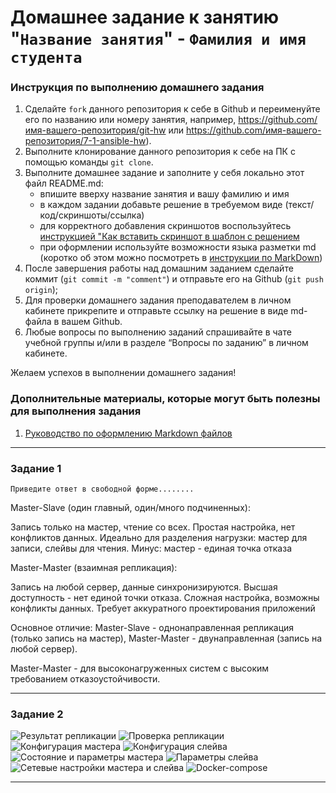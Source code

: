 # Домашнее задание к занятию "`Название занятия`" - `Фамилия и имя студента`


### Инструкция по выполнению домашнего задания

   1. Сделайте `fork` данного репозитория к себе в Github и переименуйте его по названию или номеру занятия, например, https://github.com/имя-вашего-репозитория/git-hw или  https://github.com/имя-вашего-репозитория/7-1-ansible-hw).
   2. Выполните клонирование данного репозитория к себе на ПК с помощью команды `git clone`.
   3. Выполните домашнее задание и заполните у себя локально этот файл README.md:
      - впишите вверху название занятия и вашу фамилию и имя
      - в каждом задании добавьте решение в требуемом виде (текст/код/скриншоты/ссылка)
      - для корректного добавления скриншотов воспользуйтесь [инструкцией "Как вставить скриншот в шаблон с решением](https://github.com/netology-code/sys-pattern-homework/blob/main/screen-instruction.md)
      - при оформлении используйте возможности языка разметки md (коротко об этом можно посмотреть в [инструкции  по MarkDown](https://github.com/netology-code/sys-pattern-homework/blob/main/md-instruction.md))
   4. После завершения работы над домашним заданием сделайте коммит (`git commit -m "comment"`) и отправьте его на Github (`git push origin`);
   5. Для проверки домашнего задания преподавателем в личном кабинете прикрепите и отправьте ссылку на решение в виде md-файла в вашем Github.
   6. Любые вопросы по выполнению заданий спрашивайте в чате учебной группы и/или в разделе “Вопросы по заданию” в личном кабинете.
   
Желаем успехов в выполнении домашнего задания!
   
### Дополнительные материалы, которые могут быть полезны для выполнения задания

1. [Руководство по оформлению Markdown файлов](https://gist.github.com/Jekins/2bf2d0638163f1294637#Code)

---

### Задание 1

`Приведите ответ в свободной форме........`

Master-Slave (один главный, один/много подчиненных):

Запись только на мастер, чтение со всех. Простая настройка, нет конфликтов данных. Идеально для разделения нагрузки: мастер для записи, слейвы для чтения.
Минус: мастер - единая точка отказа

Master-Master (взаимная репликация):

Запись на любой сервер, данные синхронизируются. Высшая доступность - нет единой точки отказа. Сложная настройка, возможны конфликты данных. 
Требует аккуратного проектирования приложений

Основное отличие: Master-Slave - однонаправленная репликация (только запись на мастер), Master-Master - двунаправленная (запись на любой сервер).

Master-Master - для высоконагруженных систем с высоким требованием отказоустойчивости.



---

### Задание 2

![Результат репликации](Scr/s1.png)
![Проверка репликации](Scr/s2.png) 
![Конфигурация мастера](Scr/s3.png) 
![Конфигурация слейва](Scr/s4.png) 
![Состояние и параметры мастера](Scr/scm5.png) 
![Параметры слейва](Scr/scs5.png) 
![Сетевые настройки мастера и слейва](Scr/s7.png) 
![Docker-compose](Scr/s8.png) 


---

